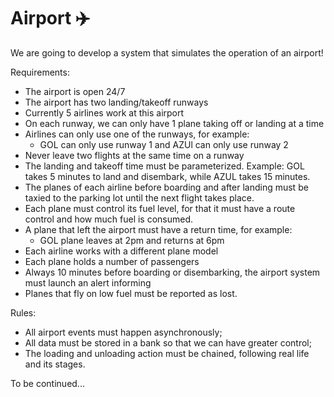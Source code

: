 <h1>Airport ✈️</h1>

We are going to develop a system that simulates the operation of an airport!

Requirements:

- The airport is open 24/7
- The airport has two landing/takeoff runways
- Currently 5 airlines work at this airport
- On each runway, we can only have 1 plane taking off or landing at a time
- Airlines can only use one of the runways, for example:
  - GOL can only use runway 1 and AZUl can only use runway 2
- Never leave two flights at the same time on a runway
- The landing and takeoff time must be parameterized. Example: GOL takes 5 minutes to land and disembark, while AZUL takes 15 minutes.
- The planes of each airline before boarding and after landing must be taxied to the parking lot until the next flight takes place.
- Each plane must control its fuel level, for that it must have a route control and how much fuel is consumed.
- A plane that left the airport must have a return time, for example:
  - GOL plane leaves at 2pm and returns at 6pm
- Each airline works with a different plane model
- Each plane holds a number of passengers
- Always 10 minutes before boarding or disembarking, the airport system must launch an alert informing
- Planes that fly on low fuel must be reported as lost.

Rules:

- All airport events must happen asynchronously;
- All data must be stored in a bank so that we can have greater control;
- The loading and unloading action must be chained, following real life and its stages.

To be continued...
